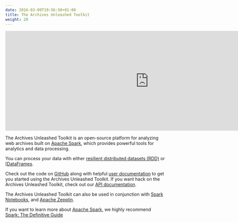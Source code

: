 ```yaml
---
date: 2016-03-09T19:56:50+01:00
title: The Archives Unleashed Toolkit
weight: 20
---
```


<iframe width="900" height="315" src="https://www.youtube.com/embed/b4zBD_h4OLY" frameborder="0" allow="accelerometer; autoplay; encrypted-media; gyroscope; picture-in-picture" allowfullscreen></iframe>

The Archives Unleashed Toolkit is an open-source platform for analyzing web archives built on [Apache Spark](http://spark.apache.org/), which provides powerful tools for analytics and data processing. 

You can process your data with either [resilient distributed datasets (RDD)](https://spark.apache.org/docs/latest/rdd-programming-guide.html) or [[DataFrames](https://spark.apache.org/docs/latest/sql-programming-guide.html#datasets-and-dataframes). 

Check out the code on [GitHub](https://github.com/archivesunleashed/aut/) along with helpful [user documentation](https://github.com/archivesunleashed/aut-docs/blob/master/current/README.md) to get you started using the Archives Unleashed Toolkit. If you want hack on the Archives Unleashed Toolkit, check out our [API documentation](https://api.docs.archivesunleashed.io/).

The Archives Unleashed Toolkit can also be used in conjunction with [Spark Notebooks](http://spark-notebook.io/), and [Apache Zepplin](https://zeppelin.apache.org/).

If you want to learn more about [Apache Spark](https://spark.apache.org/), we highly recommend [Spark: The Definitive Guide](http://shop.oreilly.com/product/0636920034957.do)
